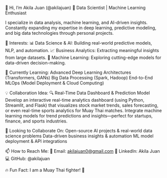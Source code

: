 👋 Hi, I’m Akila Juan (@akilajuan)
🚀 Data Scientist | Machine Learning Enthusiast 

I specialize in data analysis, machine learning, and AI-driven insights. Constantly expanding my expertise in deep learning, predictive modeling, and big data technologies through personal projects.

👀 Interests:
📊 Data Science & AI: Building real-world predictive models, NLP, and automation.
📈 Business Analytics: Extracting meaningful insights from large datasets.
🤖 Machine Learning: Exploring cutting-edge models for data-driven decision-making.

🌱 Currently Learning:
Advanced Deep Learning Architectures (Transformers, GANs)
Big Data Processing (Spark, Hadoop)
End-to-End MLOps (Model Deployment & Cloud Computing)

💡 Collaboration Idea:
🔍 Real-Time Data Dashboard & Prediction Model
Develop an interactive real-time analytics dashboard (using Python, Streamlit, and Flask) that visualizes stock market trends, sales forecasting, or even real-time sports analytics for Muay Thai matches.
Integrate machine learning models for trend predictions and insights—perfect for startups, finance, and sports industries.

💞 Looking to Collaborate On:
Open-source AI projects & real-world data science problems
Data-driven business insights & automation
ML model deployment & API integrations

📫 How to Reach Me:
📧 Email: akilajuan0@gmail.com
🔗 LinkedIn: Akila Juan
💻 GitHub: @akilajuan

🔥 Fun Fact: I am a Muay Thai fighter! 🥊


<!---
akilajuan/akilajuan is a ✨ special ✨ repository because its `README.md` (this file) appears on your GitHub profile.
You can click the Preview link to take a look at your changes.
--->
